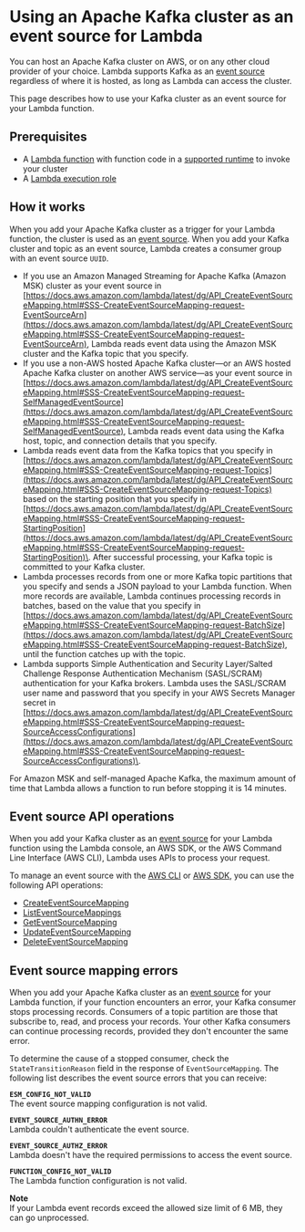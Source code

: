 # Using an Apache Kafka cluster as an event source for Lambda<a name="kafka-using-cluster"></a>



You can host an Apache Kafka cluster on AWS, or on any other cloud provider of your choice\. Lambda supports Kafka as an [event source](invocation-eventsourcemapping.md) regardless of where it is hosted, as long as Lambda can access the cluster\.

This page describes how to use your Kafka cluster as an event source for your Lambda function\.

## Prerequisites<a name="kafka-hosting-prereqs"></a>
+ A [Lambda function](getting-started-create-function.md) with function code in a [supported runtime](lambda-runtimes.md) to invoke your cluster
+ A [Lambda execution role](lambda-intro-execution-role.md)

## How it works<a name="kafka-hosting-how-it-works"></a>



When you add your Apache Kafka cluster as a trigger for your Lambda function, the cluster is used as an [event source](invocation-eventsourcemapping.md)\. When you add your Kafka cluster and topic as an event source, Lambda creates a consumer group with an event source `UUID`\.
+ If you use an Amazon Managed Streaming for Apache Kafka \(Amazon MSK\) cluster as your event source in [https://docs.aws.amazon.com/lambda/latest/dg/API_CreateEventSourceMapping.html#SSS-CreateEventSourceMapping-request-EventSourceArn](https://docs.aws.amazon.com/lambda/latest/dg/API_CreateEventSourceMapping.html#SSS-CreateEventSourceMapping-request-EventSourceArn), Lambda reads event data using the Amazon MSK cluster and the Kafka topic that you specify\.
+ If you use a non\-AWS hosted Apache Kafka cluster—or an AWS hosted Apache Kafka cluster on another AWS service—as your event source in [https://docs.aws.amazon.com/lambda/latest/dg/API_CreateEventSourceMapping.html#SSS-CreateEventSourceMapping-request-SelfManagedEventSource](https://docs.aws.amazon.com/lambda/latest/dg/API_CreateEventSourceMapping.html#SSS-CreateEventSourceMapping-request-SelfManagedEventSource), Lambda reads event data using the Kafka host, topic, and connection details that you specify\.
+ Lambda reads event data from the Kafka topics that you specify in [https://docs.aws.amazon.com/lambda/latest/dg/API_CreateEventSourceMapping.html#SSS-CreateEventSourceMapping-request-Topics](https://docs.aws.amazon.com/lambda/latest/dg/API_CreateEventSourceMapping.html#SSS-CreateEventSourceMapping-request-Topics) based on the starting position that you specify in [https://docs.aws.amazon.com/lambda/latest/dg/API_CreateEventSourceMapping.html#SSS-CreateEventSourceMapping-request-StartingPosition](https://docs.aws.amazon.com/lambda/latest/dg/API_CreateEventSourceMapping.html#SSS-CreateEventSourceMapping-request-StartingPosition)\. After successful processing, your Kafka topic is committed to your Kafka cluster\.
+ Lambda processes records from one or more Kafka topic partitions that you specify and sends a JSON payload to your Lambda function\. When more records are available, Lambda continues processing records in batches, based on the value that you specify in [https://docs.aws.amazon.com/lambda/latest/dg/API_CreateEventSourceMapping.html#SSS-CreateEventSourceMapping-request-BatchSize](https://docs.aws.amazon.com/lambda/latest/dg/API_CreateEventSourceMapping.html#SSS-CreateEventSourceMapping-request-BatchSize), until the function catches up with the topic\.
+ Lambda supports Simple Authentication and Security Layer/Salted Challenge Response Authentication Mechanism \(SASL/SCRAM\) authentication for your Kafka brokers\. Lambda uses the SASL/SCRAM user name and password that you specify in your AWS Secrets Manager secret in [https://docs.aws.amazon.com/lambda/latest/dg/API_CreateEventSourceMapping.html#SSS-CreateEventSourceMapping-request-SourceAccessConfigurations](https://docs.aws.amazon.com/lambda/latest/dg/API_CreateEventSourceMapping.html#SSS-CreateEventSourceMapping-request-SourceAccessConfigurations)\.

For Amazon MSK and self\-managed Apache Kafka, the maximum amount of time that Lambda allows a function to run before stopping it is 14 minutes\.

## Event source API operations<a name="kafka-hosting-api-operations"></a>

When you add your Kafka cluster as an [event source](invocation-eventsourcemapping.md) for your Lambda function using the Lambda console, an AWS SDK, or the AWS Command Line Interface \(AWS CLI\), Lambda uses APIs to process your request\.

To manage an event source with the [AWS CLI](https://docs.aws.amazon.com/cli/latest/userguide/cli-chap-install.html) or [AWS SDK](http://aws.amazon.com/getting-started/tools-sdks/), you can use the following API operations:
+ [CreateEventSourceMapping](API_CreateEventSourceMapping.md)
+ [ListEventSourceMappings](API_ListEventSourceMappings.md)
+ [GetEventSourceMapping](API_GetEventSourceMapping.md)
+ [UpdateEventSourceMapping](API_UpdateEventSourceMapping.md)
+ [DeleteEventSourceMapping](API_DeleteEventSourceMapping.md)

## Event source mapping errors<a name="services-event-errors"></a>

When you add your Apache Kafka cluster as an [event source](invocation-eventsourcemapping.md) for your Lambda function, if your function encounters an error, your Kafka consumer stops processing records\. Consumers of a topic partition are those that subscribe to, read, and process your records\. Your other Kafka consumers can continue processing records, provided they don't encounter the same error\.

To determine the cause of a stopped consumer, check the `StateTransitionReason` field in the response of `EventSourceMapping`\. The following list describes the event source errors that you can receive:

**`ESM_CONFIG_NOT_VALID`**  
The event source mapping configuration is not valid\.

**`EVENT_SOURCE_AUTHN_ERROR`**  
Lambda couldn't authenticate the event source\.

**`EVENT_SOURCE_AUTHZ_ERROR`**  
Lambda doesn't have the required permissions to access the event source\.

**`FUNCTION_CONFIG_NOT_VALID`**  
The Lambda function configuration is not valid\.

**Note**  
If your Lambda event records exceed the allowed size limit of 6 MB, they can go unprocessed\.